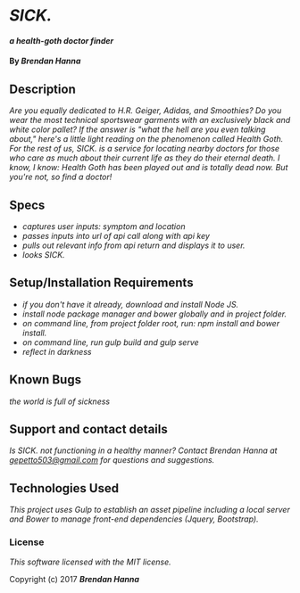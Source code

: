 # _SICK._

#### _a health-goth doctor finder_

#### By _**Brendan Hanna**_

## Description

_Are you equally dedicated to H.R. Geiger, Adidas, and Smoothies? Do you wear the most technical sportswear garments with an exclusively black and white color pallet?  If the answer is "what the hell are you even talking about," here's a little light reading on the phenomenon called Health Goth.  For the rest of us, SICK. is a service for locating nearby doctors for those who care as much about their current life as they do their eternal death.  I know, I know: Health Goth has been played out and is totally dead now.  But you're not, so find a doctor!_

## Specs
* _captures user inputs: symptom and location_
* _passes inputs into url of api call along with api key_
* _pulls out relevant info from api return and displays it to user._
* _looks SICK._

## Setup/Installation Requirements

* _if you don't have it already, download and install Node JS._
* _install node package manager and bower globally and in project folder._
* _on command line, from project folder root, run: npm install and bower install._
* _on command line, run gulp build and gulp serve_
* _reflect in darkness_


## Known Bugs

_the world is full of sickness_

## Support and contact details

_Is SICK. not functioning in a healthy manner?  Contact Brendan Hanna at gepetto503@gmail.com for questions and suggestions._

## Technologies Used

_This project uses Gulp to establish an asset pipeline including a local server and Bower to manage front-end dependencies (Jquery, Bootstrap)._

### License

*This software licensed with the MIT license.*

Copyright (c) 2017 **_Brendan Hanna_**
